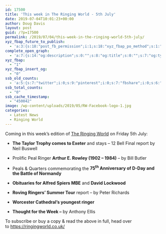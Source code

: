 ```yaml
---
id: 17500
title: 'This week in The Ringing World - 5th July'
date: 2019-07-04T10:01:23+00:00
author: Doug Davis
layout: post
guid: /?p=17500
permalink: /2019/07/04/this-week-in-the-ringing-world-5th-july/
xyz_fbap_future_to_publish:
  - 'a:3:{s:18:"post_fb_permission";i:1;s:18:"xyz_fbap_po_method";s:1:"2";s:16:"xyz_fbap_message";s:62:"News item added to the CCCBR website: {POST_TITLE} {PERMALINK}";}'
complete_open_graph:
  - 'a:7:{s:14:"og:description";s:0:"";s:8:"og:title";s:0:"";s:7:"og:type";s:0:"";s:12:"twitter:card";s:7:"summary";s:15:"twitter:creator";s:0:"";s:19:"twitter:description";s:0:"";s:8:"og:image";s:5:"17238";}'
xyz_fbap:
  - "1"
xyz_fbap_insert_og:
  - "0"
ssb_old_counts:
  - 'a:5:{s:7:"twitter";i:0;s:9:"pinterest";i:0;s:7:"fbshare";i:0;s:6:"reddit";i:0;s:6:"tumblr";N;}'
ssb_total_counts:
  - "0"
ssb_cache_timestamp:
  - "450042"
image: /wp-content/uploads/2019/05/RW-Facebook-logo-1.jpg
categories:
  - Latest News
  - Ringing World
---
```

Coming in this week’s edition of <a href="https://www.ringingworld.co.uk/" target="_blank" rel="noopener noreferrer">The Ringing World</a> on Friday 5th July:

+ **The Taylor Trophy comes to Exeter** and stays – 12 Bell Final report by Neil Buswell

+ Prolific Peal Ringer **Arthur E. Rowley (1902 – 1984)** – by Bill Butler

+ Peals & Quarters commemorating the **75<sup>th</sup> Anniversary of D-Day and the Battle of Normandy**

+ **Obituaries for Alfred Spiers MBE** and **David Lockwood**

+ **Roving Ringers’ Summer Tour** report – by Peter Richards

+ **Worcester Cathedral’s youngest ringer**

+ **Thought for the Week –** by Anthony Ellis

To subscribe or buy a copy & read the above in full, head over to <a href="https://ringingworld.co.uk/" target="_blank" rel="noopener noreferrer">https://ringingworld.co.uk/</a>
